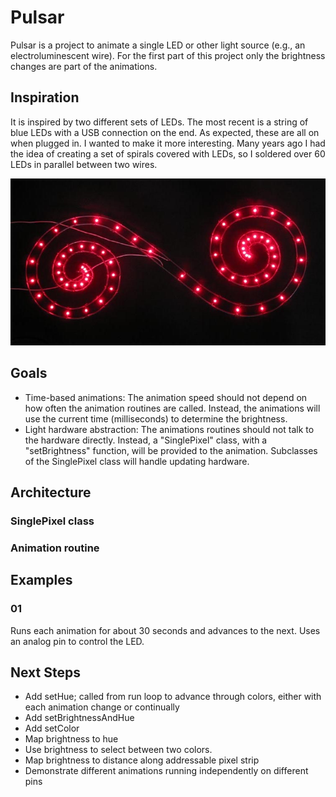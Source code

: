 # Pulsar
Pulsar is a project to animate a single LED or other light source (e.g., an electroluminescent wire). For the first part of this project only the brightness changes are part of the animations.

## Inspiration
It is inspired by two different sets of LEDs. The most recent is a string of blue LEDs with a USB connection on the end. As expected, these are all on when plugged in. I wanted to make it more interesting. Many years ago I had the idea of creating a set of spirals covered with LEDs, so I soldered over 60 LEDs in parallel between two wires.

![Spiral](Misc/SpiralLEDs.jpg)

## Goals
* Time-based animations: The animation speed should not depend on how often the animation routines are called. Instead, the animations will use the current time (milliseconds) to determine the brightness.
* Light hardware abstraction: The animations routines should not talk to the hardware directly. Instead, a "SinglePixel" class, with a "setBrightness" function, will be provided to the animation. Subclasses of the SinglePixel class will handle updating hardware. 

## Architecture

### SinglePixel class

### Animation routine

## Examples

### 01
Runs each animation for about 30 seconds and advances to the next. Uses an analog pin to control the LED.


## Next Steps
* Add setHue; called from run loop to advance through colors, either with each animation change or continually
* Add setBrightnessAndHue
* Add setColor
* Map brightness to hue
* Use brightness to select between two colors.
* Map brightness to distance along addressable pixel strip
* Demonstrate different animations running independently on different pins
